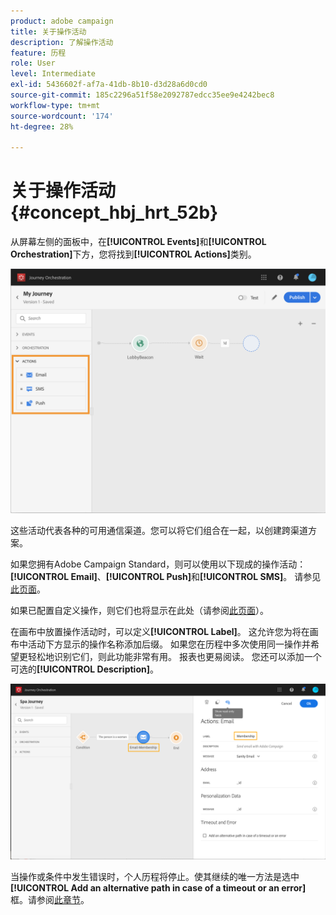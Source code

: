 ```yaml
---
product: adobe campaign
title: 关于操作活动
description: 了解操作活动
feature: 历程
role: User
level: Intermediate
exl-id: 5436602f-af7a-41db-8b10-d3d28a6d0cd0
source-git-commit: 185c2296a51f58e2092787edcc35ee9e4242bec8
workflow-type: tm+mt
source-wordcount: '174'
ht-degree: 28%

---
```


# 关于操作活动 {#concept_hbj_hrt_52b}

从屏幕左侧的面板中，在&#x200B;**[!UICONTROL Events]**&#x200B;和&#x200B;**[!UICONTROL Orchestration]**&#x200B;下方，您将找到&#x200B;**[!UICONTROL Actions]**&#x200B;类别。

![](../assets/journey58.png)

这些活动代表各种的可用通信渠道。您可以将它们组合在一起，以创建跨渠道方案。

如果您拥有Adobe Campaign Standard，则可以使用以下现成的操作活动：**[!UICONTROL Email]**、**[!UICONTROL Push]**&#x200B;和&#x200B;**[!UICONTROL SMS]**。 请参见[此页面](../building-journeys/using-adobe-campaign-actions.md)。

如果已配置自定义操作，则它们也将显示在此处（请参阅[此页面](../building-journeys/using-custom-actions.md)）。

在画布中放置操作活动时，可以定义&#x200B;**[!UICONTROL Label]**。 这允许您为将在画布中活动下方显示的操作名称添加后缀。 如果您在历程中多次使用同一操作并希望更轻松地识别它们，则此功能非常有用。 报表也更易阅读。 您还可以添加一个可选的&#x200B;**[!UICONTROL Description]**。

![](../assets/journey59bis.png)

当操作或条件中发生错误时，个人历程将停止。使其继续的唯一方法是选中 **[!UICONTROL Add an alternative path in case of a timeout or an error]** 框。请参阅[此章节](../building-journeys/using-the-journey-designer.md#paths)。
